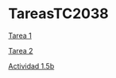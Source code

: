 # TareasTC2038


[Tarea 1](TC2038/A11_Algoritmos_A01709338)

[Tarea 2](TC2038/Actividad1_4/main.cpp)

[Actividad 1.5b](TC2038/Actividad1.5b/algoritmos.cpp)


